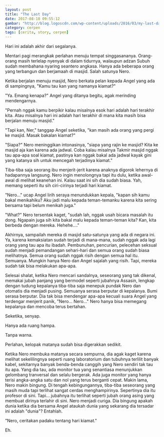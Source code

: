 ```yaml
---
layout: post
title: "The Last Day"
date: 2017-08-10 09:55:12
gambar: "http://blog.logoscdn.com/wp-content/uploads/2016/03/my-last-day-movie-620x349.jpg"
category: cerpen
tags: [cerita, story, cerpen]
---
```


Hari ini adalah akhir dari segalanya.

Mentari pagi merangkak perlahan menuju tempat singgasananya. Orang-orang masih terlelap nyenyak di dalam tidurnya, walaupun adzan Subuh sudah membahana nyaring seantero angkasa. Hanya ada beberapa orang yang terbangun dan berjamaah di masjid. Salah satunya Nero.

Ketika berjalan menuju masjid, Nero berkata pelan kepada Angel yang ada di sampingnya, "Kamu tau kan yang namanya kiamat?"

"Ya. Emang kenapa?" Angel yang ditanya begitu, agak merinding mendengarnya.

"Pernah nggak kamu berpikir kalau misalnya esok hari adalah hari terakhir kita. Atau misalnya hari ini adalah hari terakhir di mana kita masih bisa berjalan menuju masjid."

"Tapi kan, Ner," tanggap Angel seketika, "kan masih ada orang yang pergi ke masjid. Masak bakalan kiamat?"

"Siapa?" Nero meninggikan intonasinya, "siapa yang rajin ke masjid? Kita ke masjid aja kan karena ada jadwal. Coba kalau misalnya Takmir masjid nggak tau apa-apa soal kiamat, pastinya kan nggak bakal ada jadwal kayak gini yang katanya sih untuk mencegah terjadinya kiamat."

Tiba-tiba saja seorang ibu menjerit-jerit karena anaknya digorok lehernya di hadapannya langsung. Nero ingin menolongnya tapi itu dulu, ketika awal-awal di melihat keanehan ini. Kalau saat ini sih dia sudah biasa. Yah, memang seperti itu sih ciri-cirinya terjadi hari kiamat.

"Nero..." ucap Angel lirih seraya menundukkan kepala, "kapan sih kamu bakal menikahiku? Aku jadi malu kepada teman-temanku karena kita sering bersama tapi belum menikah juga."

"What?" Nero tersentak kaget, "sudah lah, nggak usah bicara masalah itu dong. Ngapain juga sih kita bakal malu kepada teman-teman kita? Kan, kita berbeda dengan mereka. Hehehe...."

Akhirnya, sampailah mereka di masjid satu-satunya yang ada di negara ini. Ya, karena kemaksiatan sudah terjadi di mana-mana, sudah nggak ada lagi orang yang tau apa itu ibadah. Pembunuhan, pencurian, pelecehan seksual sudah menjadi pemandangan sehari-hari dan semua orang sudah biasa melihatnya. Semua orang sudah nggak risih dengan semua hal itu. Semuanya. Mungkin hanya Nero dan Angel sajalah yang risih. Tapi, mereka sudah tak bisa melakukan apa-apa.

Selesai shalat, ketika Nero mencari sandalnya, seseorang yang tak dikenal, memakai jubah panjang yang bermodel seperti jubahnya Assasin, lengkap dengan tudung kepalanya tiba-tiba saja menepuk pundak Nero dan otomatis dia menjadi pusing. Semuanya serasa berputar di kepalanya. Bumi serasa berputar. Dia tak bisa mendengar apa-apa kecuali suara Angel yang terdengar menjerit panik, "Nero... Nero..." Nero hanya bisa memegang kepalanya dan mencoba terus bertahan.

Seketika, senyap.

Hanya ada ruang hampa.

Tanpa warna.

Perlahan, kelopak matanya sudah bisa digerakkan sedikit.

Ketika Nero membuka matanya secara sempurna, dia agak kaget karena melihat sekelilingnya seperti ruang laboratorium dan tubuhnya terlilit banyak kabel, sekitarnya banyak benda-benda canggih yang Nero sendiri tak tau itu apa. Yang dia tau, ada monitor tua yang senantiasa menunjukkan gelombang tranversal dan selalu bergerak. Ada juga monitor yang hanya terisi angka-angka satu dan nol yang terus berganti cepat. Makin lama, Nero makin bingung. Di tengah kebingungannya, tiba-tiba seseorang yang masih muda tapi terlihat sangat cerdas menghampirinya. Sepertinya dia itu profesor di sini. Tapi... jubahnya itu terlihat seperti jubah orang asing yang membuat dirinya terlahir di sini. Nero menjadi curiga. Dia bingung apakah dunia ketika dia bersama Angel ataukah dunia yang sekarang dia tersadar ini adalah "dunia"? Entahlah.

"Nero, ceritakan padaku tentang hari kiamat."

Eh.